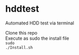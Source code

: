 # hddtest
Automated HDD test via terminal

Clone this repo<br>
Execute as sudo the install file<br>
<code>sudo ./Install.sh</code>
